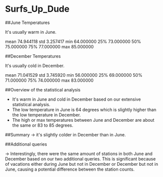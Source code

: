 # Surfs_Up_Dude


##June Temperatures

It's usually warm in June. 

mean	74.944118
std	3.257417
min	64.000000
25%	73.000000
50%	75.000000
75%	77.000000
max	85.000000

##December Temperatures

It's usually cold in December.

mean	71.041529
std	3.745920
min	56.000000
25%	69.000000
50%	71.000000
75%	74.000000
max	83.000000


##Overview of the statistical analysis

- It's warm in June and cold in December based on our extensive statistical analysis. 
- The low temperature in June is 64 degrees which is slightly higher than the low temperature in December.
- The high or max temperatures between June and December are about the same or 83 to 85 degrees. 


##Summary -> it's slightly colder in December than in June.

##Additional queries 

-> Interestingly, there were the same amount of stations in both June and December based on our two additional queries. This is significant because of vacations either during June but not in December or December but not in June, causing a potential difference between the station counts. 
